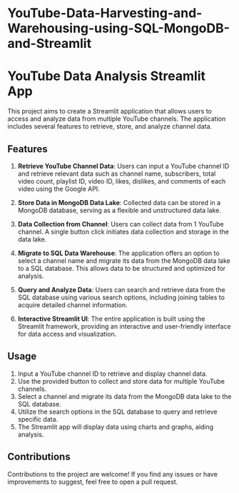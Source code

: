 # YouTube-Data-Harvesting-and-Warehousing-using-SQL-MongoDB-and-Streamlit

# YouTube Data Analysis Streamlit App

This project aims to create a Streamlit application that allows users to access and analyze data from multiple YouTube channels. The application includes several features to retrieve, store, and analyze channel data.

## Features

1. **Retrieve YouTube Channel Data**: Users can input a YouTube channel ID and retrieve relevant data such as channel name, subscribers, total video count, playlist ID, video ID, likes, dislikes, and comments of each video using the Google API.

2. **Store Data in MongoDB Data Lake**: Collected data can be stored in a MongoDB database, serving as a flexible and unstructured data lake.

3. **Data Collection from Channel**: Users can collect data from 1 YouTube channel. A single button click initiates data collection and storage in the data lake.

4. **Migrate to SQL Data Warehouse**: The application offers an option to select a channel name and migrate its data from the MongoDB data lake to a SQL database. This allows data to be structured and optimized for analysis.

5. **Query and Analyze Data**: Users can search and retrieve data from the SQL database using various search options, including joining tables to acquire detailed channel information.

6. **Interactive Streamlit UI**: The entire application is built using the Streamlit framework, providing an interactive and user-friendly interface for data access and visualization.


## Usage

1. Input a YouTube channel ID to retrieve and display channel data.
2. Use the provided button to collect and store data for multiple YouTube channels.
3. Select a channel and migrate its data from the MongoDB data lake to the SQL database.
4. Utilize the search options in the SQL database to query and retrieve specific data.
5. The Streamlit app will display data using charts and graphs, aiding analysis.

## Contributions

Contributions to the project are welcome! If you find any issues or have improvements to suggest, feel free to open a pull request.


